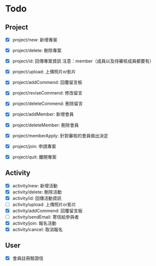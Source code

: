 # Todo

## Project
- [x] project/new: 新增專案

- [x] project/delete: 刪除專案

- [x] project/id: 回傳專案資訊 注意：member（成員以及待審核成員都要有）

- [x] project/upload: 上傳照片or影片
- [x] project/addCommend: 回覆留言板
- [x] project/reviseCommend: 修改留言
- [x] project/deleteCommend: 刪除留言
- [x] project/addMember: 新增會員
- [x] project/deleteMember: 刪除會員
- [x] project/memberApply: 針對審核的會員做出決定
- [x] project/join: 申請專案
- [x] project/quit: 離開專案

## Activity
- [x] activity/new: 新增活動
- [x] activity/delete: 刪除活動
- [x] activity/id: 回傳活動資訊
- [ ] activity/upload: 上傳照片or影片
- [x] activity/addCommend: 回覆留言板
- [ ] activity/sendEmail: 寄信給參與者
- [x] activity/join: 報名活動
- [x] activity/cancel: 取消報名

## User
- [x] 會員註冊驗證信
